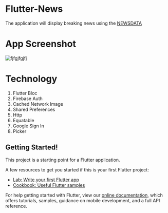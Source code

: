 # Flutter-News
The application will display breaking news using the [NEWSDATA](https://newsdata.io/)
# App Screenshot
![fjfgjfgjfj](https://user-images.githubusercontent.com/67923348/172371173-7883bad4-3bd6-4c75-9ee8-6c936a512dc9.jpg)

# Technology
1. Flutter Bloc    
3. Firebase Auth 
3. Cached Network Image 
4. Shared Preferences
5. Http 
6. Equatable
7. Google Sign In
8. Picker

## Getting Started!

This project is a starting point for a Flutter application.

A few resources to get you started if this is your first Flutter project:

- [Lab: Write your first Flutter app](https://flutter.dev/docs/get-started/codelab)
- [Cookbook: Useful Flutter samples](https://flutter.dev/docs/cookbook)

For help getting started with Flutter, view our
[online documentation](https://flutter.dev/docs), which offers tutorials,
samples, guidance on mobile development, and a full API reference.
